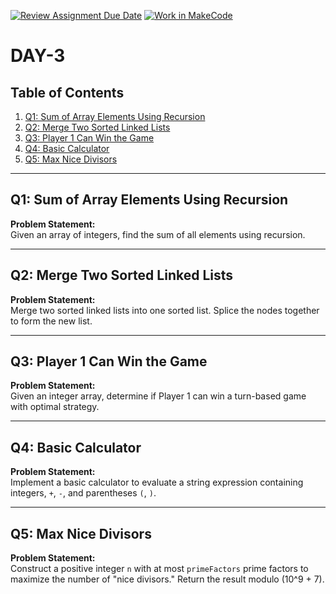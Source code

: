 [![Review Assignment Due Date](https://classroom.github.com/assets/deadline-readme-button-22041afd0340ce965d47ae6ef1cefeee28c7c493a6346c4f15d667ab976d596c.svg)](https://classroom.github.com/a/efxwBlh7)
[![Work in MakeCode](https://classroom.github.com/assets/work-in-make-code-8824cc13a1a3f34ffcd245c82f0ae96fdae6b7d554b6539aec3a03a70825519c.svg)](https://classroom.github.com/online_ide?assignment_repo_id=17589407&assignment_repo_type=AssignmentRepo)
# DAY-3

## Table of Contents

1. [Q1: Sum of Array Elements Using Recursion](#q1-sum-of-array-elements-using-recursion)
2. [Q2: Merge Two Sorted Linked Lists](#q2-merge-two-sorted-linked-lists)
3. [Q3: Player 1 Can Win the Game](#q3-player-1-can-win-the-game)
4. [Q4: Basic Calculator](#q4-basic-calculator)
5. [Q5: Max Nice Divisors](#q5-max-nice-divisors)

---

## Q1: Sum of Array Elements Using Recursion

**Problem Statement:**  
Given an array of integers, find the sum of all elements using recursion.


---

## Q2: Merge Two Sorted Linked Lists

**Problem Statement:**  
Merge two sorted linked lists into one sorted list. Splice the nodes together to form the new list.


---

## Q3: Player 1 Can Win the Game

**Problem Statement:**  
Given an integer array, determine if Player 1 can win a turn-based game with optimal strategy.


---

## Q4: Basic Calculator

**Problem Statement:**  
Implement a basic calculator to evaluate a string expression containing integers, `+`, `-`, and parentheses `(`, `)`.

---

## Q5: Max Nice Divisors

**Problem Statement:**  
Construct a positive integer `n` with at most `primeFactors` prime factors to maximize the number of "nice divisors." Return the result modulo \(10^9 + 7\).

